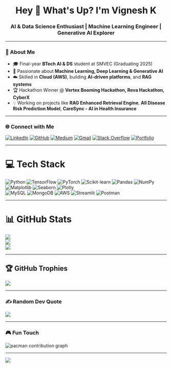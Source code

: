 <h1 align="center">Hey 👋 What's Up? I'm Vignesh K</h1>
<h3 align="center">AI & Data Science Enthusiast | Machine Learning Engineer | Generative AI Explorer</h3>

---

### 🚀 About Me  
- 🎓 Final-year **BTech AI & DS** student at SMVEC (Graduating 2025)  
- 🤖 Passionate about **Machine Learning, Deep Learning & Generative AI**  
- ☁️ Skilled in **Cloud (AWS)**, building **AI-driven platforms**, and **RAG systems**  
- 🏆 Hackathon Winner @ **Vertex Booming Hackathon, Reva Hackathon, CyberX**  
- 💡 Working on projects like **RAG Enhanced Retrieval Engine**, **All Disease Risk Prediction Model**, **CareSync - AI in Health Insurance**  

---

### 🌐 Connect with Me  
[![LinkedIn](https://img.shields.io/badge/LinkedIn-%230077B5.svg?logo=linkedin&logoColor=white)](https://www.linkedin.com/in/vignesh-k-/) 
[![GitHub](https://img.shields.io/badge/GitHub-%23181717.svg?logo=github&logoColor=white)](https://github.com/VigneshKrish16) 
[![Medium](https://img.shields.io/badge/Medium-%23000000.svg?logo=medium&logoColor=white)](https://medium.com/@vigneshkrish16) 
[![Gmail](https://img.shields.io/badge/Gmail-%23D14836.svg?logo=gmail&logoColor=white)](mailto:vigneshkrishna1607@gmail.com) 
[![Stack Overflow](https://img.shields.io/badge/Stackoverflow-F58025?logo=stackoverflow&logoColor=white)](https://stackoverflow.com/users/18335030/vignesh-k) 
[![Portfolio](https://img.shields.io/badge/Portfolio-%23121011.svg?logo=vercel&logoColor=white)](https://vignesh-portfolio.com)  

---

# 💻 Tech Stack
![Python](https://img.shields.io/badge/python-3670A0?style=for-the-badge&logo=python&logoColor=ffdd54) 
![TensorFlow](https://img.shields.io/badge/TensorFlow-%23FF6F00.svg?style=for-the-badge&logo=TensorFlow&logoColor=white) 
![PyTorch](https://img.shields.io/badge/PyTorch-%23EE4C2C.svg?style=for-the-badge&logo=PyTorch&logoColor=white) 
![Scikit-learn](https://img.shields.io/badge/scikit--learn-%23F7931E.svg?style=for-the-badge&logo=scikit-learn&logoColor=white) 
![Pandas](https://img.shields.io/badge/pandas-%23150458.svg?style=for-the-badge&logo=pandas&logoColor=white) 
![NumPy](https://img.shields.io/badge/numpy-%23013243.svg?style=for-the-badge&logo=numpy&logoColor=white) 
![Matplotlib](https://img.shields.io/badge/Matplotlib-%23ffffff.svg?style=for-the-badge&logo=Matplotlib&logoColor=black) 
![Seaborn](https://img.shields.io/badge/Seaborn-%231572B6.svg?style=for-the-badge&logo=python&logoColor=white) 
![Plotly](https://img.shields.io/badge/Plotly-%233F4F75.svg?style=for-the-badge&logo=plotly&logoColor=white)  
![MySQL](https://img.shields.io/badge/mysql-%2300f.svg?style=for-the-badge&logo=mysql&logoColor=white) 
![MongoDB](https://img.shields.io/badge/MongoDB-%234ea94b.svg?style=for-the-badge&logo=mongodb&logoColor=white) 
![AWS](https://img.shields.io/badge/AWS-%23FF9900.svg?style=for-the-badge&logo=amazonaws&logoColor=white) 
![Streamlit](https://img.shields.io/badge/Streamlit-FF4B4B.svg?style=for-the-badge&logo=streamlit&logoColor=white) 
![Postman](https://img.shields.io/badge/Postman-FF6C37.svg?style=for-the-badge&logo=postman&logoColor=white)  

---

# 📊 GitHub Stats
![](https://github-readme-stats.vercel.app/api?username=VigneshKrish16&theme=dracula&hide_border=false&include_all_commits=true&count_private=true)<br/>
![](https://github-readme-streak-stats.herokuapp.com/?user=VigneshKrish16&theme=dracula&hide_border=false)<br/>
![](https://github-readme-stats.vercel.app/api/top-langs/?username=VigneshKrish16&theme=dracula&hide_border=false&include_all_commits=true&count_private=true&layout=compact)

---

## 🏆 GitHub Trophies
![](https://github-profile-trophy.vercel.app/?username=VigneshKrish16&theme=radical&no-frame=false&no-bg=true&margin-w=4)

---

### ✍️ Random Dev Quote
![](https://quotes-github-readme.vercel.app/api?type=horizontal&theme=radical)

---

### 🎮 Fun Touch
<picture>
  <source media="(prefers-color-scheme: dark)" srcset="https://raw.githubusercontent.com/VigneshKrish16/VigneshKrish16/output/pacman-contribution-graph-dark.svg">
  <source media="(prefers-color-scheme: light)" srcset="https://raw.githubusercontent.com/VigneshKrish16/VigneshKrish16/output/pacman-contribution-graph.svg">
  <img alt="pacman contribution graph" src="https://raw.githubusercontent.com/VigneshKrish16/VigneshKrish16/output/pacman-contribution-graph.svg">
</picture>

---

[![](https://visitcount.itsvg.in/api?id=VigneshKrish16&icon=0&color=6)](https://visitcount.itsvg.in)

<!-- Proudly created with GPRM ( https://gprm.itsvg.in ) -->

